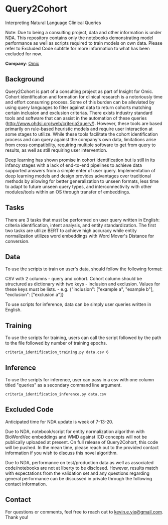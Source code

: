 # Query2Cohort

Interpreting Natural Language Clinical Queries

Note: Due to being a consulting project, data and other information is under NDA. This repository contains only the notebooks demonstrating model performance as well as scripts required to train models on own data. Please refer to Excluded Code subtitle for more information to what has been excluded for now. 

**Company**: [Omic](Omic.ai)

## Background

Query2Cohort is part of a consulting project as part of Insight for Omic. Cohort identification and formation for clinical research is a notoriously time and effort consuming process. Some of this burden can be alleviated by using query languages to filter against data to return cohorts matching certain inclusion and exclusion criterias. There exists industry standard tools and software that can assist in the automation of these queries (http://www.ohdsi.org/web/criteria2query/). However, these tools are based primarily on rule-based heuristic models and require user interaction at some stages to utilize. While these tools facilitate the cohort identification process and can query against the company's own data, limitations arise from cross compatibility, requiring multiple software to get from query to results, as well as still requiring user intervention. 

Deep learning has shown promise in cohort identification but is still in its infancy stages with a lack of end-to-end pipelines to achieve data supported answers from a simple enter of user query. Implementation of deep learning models and design provides advantages over traditional methods by allowing for better generalization to unseen formats, less time to adapt to future unseen query types, and interconnectivity with other modules/tools within an OS through transfer of embeddings. 

## Tasks

There are 3 tasks that must be performed on user query written in English: criteria identification, intent analysis, and entity standardization. The first two tasks are utilize BERT to achieve high accuracy while entity normalization utilizes word embeddings with Word Mover's Distance for conversion.


## Data

To use the scripts to train on user's data, should follow the following format:

CSV with 2 columns - query and cohort. Cohort column should be structured as dictionary with two keys - inclusion and exclusion. Values for these keys must be lists.
    - e.g. {"inclusion": ["example a", "example b"], "exclusion": ["exclusion a"]}
    
 To use scripts for inference, data can be simply user queries written in English. 


## Training

To use the scripts for training, users can call the script followed by the path to the file followed by number of training epochs.

```
criteria_identification_training.py data.csv 6
```
## Inference

To use the scripts for inference, user can pass in a csv with one column titled "queries" as a secondary command line argument.

```
criteria_identification_inference.py data.csv
```

## Excluded Code
Anticipated time for NDA update is week of 7-13-20.

Due to NDA, notebook/script for entity normalization algorithm with BioWordVec embeddings and WMD against ICD concepts will not be publically uploaded at present. On full release of Query2Cohort, this code will be pushed. In the mean time, please reach out to the provided contact information if you wish to discuss this novel algorithm.

Due to NDA, performance on test/production data as well as associated code/notebooks are not at liberty to be disclosed. However, results match with expectations from the validation set and any questions regarding general performance can be discussed in private through the following contact information.

## Contact

For questions or comments, feel free to reach out to kevin.e.yie@gmail.com. Thank you!
